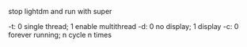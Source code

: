 stop lightdm and run with super

-t: 0 single thread; 1 enable multithread
-d: 0 no display; 1 display
-c: 0 forever running; n cycle n times
